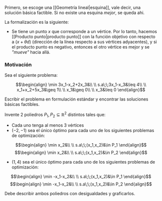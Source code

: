 
Primero, se escoge una [[Geometría lineal|esquina]], vale decir, una solución básica factible. Si no existe una esquina *mejor*, se queda ahi. 

La formalización es la siguiente: 

- Se tiene un punto $x$ que corresponde a un vértice. Por lo tanto, hacemos [[Producto punto|producto punto]] con la función objetivo con respecto a $(x+\theta d)$ (dirección de la línea respecto a sus vértices adyacentes), y si el producto punto es negativo, entonces el otro vértice es mejor y se *"mueve"* hacia allá. 

### Motivación

Sea el siguiente problema: 

$$\begin{align}
\min 3x_1-x_2+2x_3&\\  \\
s.a\;\;3x_1-x_3&\leq 4\\  \\
x_1+x_2+5x_3&\geq 1\\  \\
x_1&\geq 0\\ \\
x_3&\leq 0
\end{align}$$

Escribir el problema en formulación estándar y encontrar las soluciones básicas factibles. 

Invente $2$ poliedros $P_1, P_2\subseteq\mathbb{R}^2$ distintos tales que: 

- Cada uno tenga al menos $3$ vértices 
- $(-2,-1)$ sea el único óptimo para cada uno de los siguientes problemas de optimización: 

$$\begin{align}
\min x_2&\\  \\
s.a\;\;(x_1,x_2)&\in P_1
\end{align}$$$$\begin{align}
\min x_2&\\  \\
s.a\;\;(x_1,x_2)&\in P_2
\end{align}$$

- $(1,4)$ sea el único óptimo para cada uno de los siguientes problemas de optimización: 

$$\begin{align}
\min -x_1-x_2&\\  \\
s.a\;\;(x_1,x_2)&\in P_1
\end{align}$$
$$\begin{align}
\min -x_1-x_2&\\  \\
s.a\;\;(x_1,x_2)&\in P_2
\end{align}$$

Debe describir ambos poliedros con desigualdades y graficarlos. 